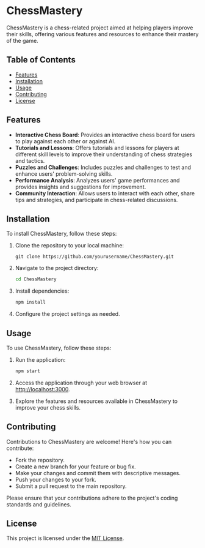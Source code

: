 # ChessMastery

ChessMastery is a chess-related project aimed at helping players improve their skills, offering various features and resources to enhance their mastery of the game.

## Table of Contents

- [Features](#features)
- [Installation](#installation)
- [Usage](#usage)
- [Contributing](#contributing)
- [License](#license)

## Features

- **Interactive Chess Board**: Provides an interactive chess board for users to play against each other or against AI.
- **Tutorials and Lessons**: Offers tutorials and lessons for players at different skill levels to improve their understanding of chess strategies and tactics.
- **Puzzles and Challenges**: Includes puzzles and challenges to test and enhance users' problem-solving skills.
- **Performance Analysis**: Analyzes users' game performances and provides insights and suggestions for improvement.
- **Community Interaction**: Allows users to interact with each other, share tips and strategies, and participate in chess-related discussions.

## Installation

To install ChessMastery, follow these steps:

1. Clone the repository to your local machine:

   ```git clone https://github.com/yourusername/ChessMastery.git```

2. Navigate to the project directory:

   ```bash
   cd ChessMastery
   ```

3. Install dependencies:

   ```bash
   npm install
   ```

4. Configure the project settings as needed.

## Usage

To use ChessMastery, follow these steps:

1. Run the application:

   ```bash
   npm start
   ```

2. Access the application through your web browser at [http://localhost:3000](http://localhost:3000).

3. Explore the features and resources available in ChessMastery to improve your chess skills.

## Contributing

Contributions to ChessMastery are welcome! Here's how you can contribute:

- Fork the repository.
- Create a new branch for your feature or bug fix.
- Make your changes and commit them with descriptive messages.
- Push your changes to your fork.
- Submit a pull request to the main repository.

Please ensure that your contributions adhere to the project's coding standards and guidelines.

## License

This project is licensed under the [MIT License](LICENSE).
```
